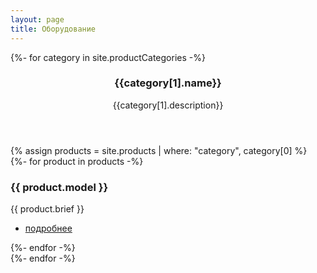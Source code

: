 ```yaml
---
layout: page
title: Оборудование
---
```


<!-- Section -->
{%- for category in site.productCategories -%}
<section>
	<header class="major" id="{{ category[0] }}">
		<h3>{{category[1].name}}</h3>
		<p>{{category[1].description}}</p>
	</header>
	<div class="posts">
		{% assign products = site.products | where: "category", category[0] %}
		{%- for product in products -%}
		<article>
			<a href="#" class="image"><img src="{{ product.images[0] | absolute_url }}" alt="" /></a>
			<h3>{{ product.model }}</h3>
			<p class="description">{{ product.brief }}</p>
			<ul class="actions">
				<li><a href="{{ product.url | absolute_url }}" class="button">подробнее</a></li>
			</ul>
		</article>
		{%- endfor -%}
	</div>
</section>
{%- endfor -%}
